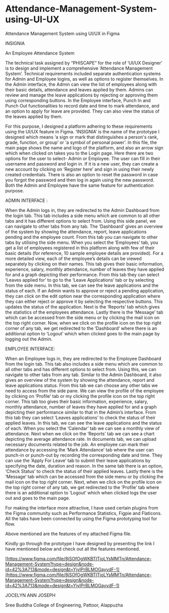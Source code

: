 # Attendance-Management-System-using-UI-UX
Attendance Management System using UI/UX in Figma

INSIGNIA

An Employee Attendance System

The technical task assigned by “PHISCAPE” for the role of ‘UI/UX Designer’ is to design and implement a comprehensive ‘Attendance Management System’. Technical requirements included separate authentication systems for Admin and Employee logins, as well as options to register themselves. In the Admin interface, the Admin can view the list of employees along with their basic details, attendance and leaves applied by them. Admins can review and manage the leave applications by rejecting or approving them using corresponding buttons. In the Employee interface, Punch In and Punch Out functionalities to record date and time to mark attendance, and an option to apply for leave are provided. They can also view the status of the leaves applied by them.

For this purpose, I designed a platform adhering to these requirements using the UI/UX feature in Figma. ‘INSIGNIA’ is the name of the prototype I designed which means ‘a sign or mark that distinguishes a person's rank, grade, function, or group’ or ‘a symbol of personal power’. In this file, the main page shows the name and logo of the platform, and also an arrow sign which when clicked on takes you to the Login page. Here there are two options for the user to select- Admin or Employee. The user can fill in their username and password and login in. If it is a new user, they can create a new account by clicking on ‘Register here’ and sign in using their newly created credentials. There is also an option to reset the password in case you forgot the password and then log in again using the new password. Both the Admin and Employee have the same feature for authentication purpose.

ADMIN INTERFACE :

When the Admin logs in, they are redirected to the Admin Dashboard from the login tab. This tab includes a side menu which are common to all other tabs and it has different options to select from. Using this side panel, we can navigate to other tabs from any tab. The ‘Dashboard’ gives an overview of the system by showing the attendance, report, leave applications pending and the employee count. From this tab you can navigate to other tabs by utilising the side menu. When you select the ‘Employees’ tab, you get a list of employees registered in this platform along with few of their basic details (for reference, 10 sample employee details are provided). For a more detailed view, each of the employee’s details can be viewed separately by clicking on their names. This tab gives their basic information, experience, salary, monthly attendance, number of leaves they have applied for and a graph depicting their performance. From this tab they can select ‘Leaves applied for’ to go to the ‘Leave Applications’ tab or by selecting from the side menu. In this tab, we can see the leave applications and the status of each. If an Admin wants to approve or reject a pending application, they can click on the edit option near the corresponding application where they can either reject or approve it by selecting the respective buttons. This updates the status of the application. Next is the ‘Reports’ tab which gives the statistics of the employees attendance. Lastly there is the ‘Message’ tab which can be accessed from the side menu or by clicking the mail icon on the top right corner. Now, when we click on the profile icon on the top right corner of any tab, we get redirected to the ‘Dashboard’ where there is an additional option to ‘Logout’ which when clicked goes to the main page by logging out the Admin.

EMPLOYEE INTERFACE:

When an Employee logs in, they are redirected to the Employee Dashboard from the login tab. This tab also includes a side menu which are common to all other tabs and has different options to select from. Using this, we can navigate to other tabs from any tab. Similar to the Admin Dashboard, it also gives an overview of the system by showing the attendance, report and leave applications status. From this tab we can choose any other tabs we need to access from the side pane. We can view the profile of the employee by clicking on ‘Profile’ tab or my clicking the profile icon on the top right corner. This tab too gives their basic information, experience, salary, monthly attendance, number of leaves they have applied for and a graph depicting their performance similar to that in the Admin’s interface. From this tab they can select ‘Leaves applications’ to check the status of their applied leaves. In this tab, we can see the leave applications and the status of each. When you select the ‘Calendar’ tab we can see  a monthly view of attendance. Next when we click on the ‘Reports’ tab we can see a chart depicting the average attendance rate. In documents tab, we can upload necessary documents related to the job. An employee can mark their attendance by accessing the ‘Mark Attendance’ tab where the user can punch-in or punch-out by recording the corresponding date and time. They can use the ‘Apply For Leave’ tab to submit their leave applications by specifying the date, duration and reason. In the same tab there is an option, ‘Check Status’ to check the status of  their applied leaves. Lastly there is the ‘Message’ tab which can be accessed from the side menu or by clicking the mail icon on the top right corner. Next, when we click on the profile icon on the top right corner of any tab, we get redirected to the ‘Profile’ tab where there is an additional option to ‘Logout’ which when clicked logs the user out and goes to the main page.


For making the interface more attractive, I have used certain plugins from the Figma community such as Performance Statistics, Figpie and Flaticons. All the tabs have been connected by using the Figma prototyping tool for flow.

Above mentioned are the features of my attached Figma file. 

Kindly go through the prototype I have designed by presenting the link I have mentioned below and check out all the features mentioned.

[https://www.figma.com/file/8jSOfOgWKBTITjoLYsMMTn/Attendance-Management-System?type=design&node-id=42%3A713&mode=design&t=YjyIPrBLMOGayvdF-1](https://www.figma.com/file/8jSOfOgWKBTITjoLYsMMTn/Attendance-Management-System?type=design&node-id=42%3A713&mode=design&t=YjyIPrBLMOGayvdF-1)

JOCELYN ANN JOSEPH

Sree Buddha College of Engineering, Pattoor, Alappuzha
